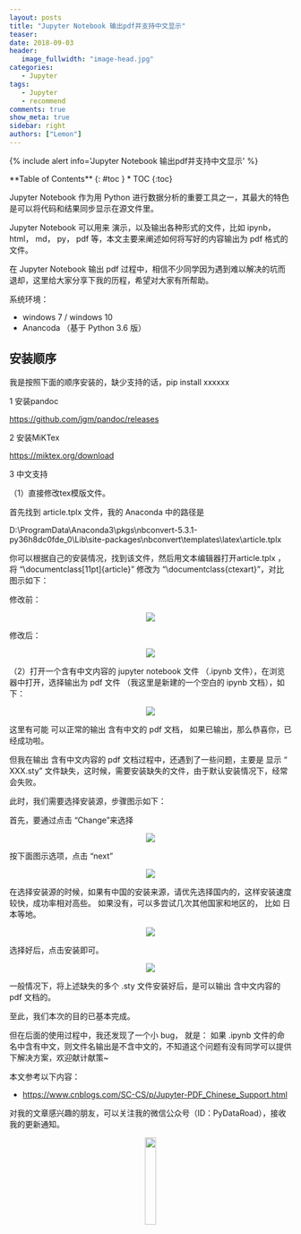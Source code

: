 ```yaml
---
layout: posts
title: "Jupyter Notebook 输出pdf并支持中文显示"
teaser:
date: 2018-09-03
header:
   image_fullwidth: "image-head.jpg"
categories:
   - Jupyter
tags:
   - Jupyter
   - recommend
comments: true
show_meta: true
sidebar: right
authors: ["Lemon"]
---
```




{% include alert info='Jupyter Notebook 输出pdf并支持中文显示' %}


<div class="panel radius" markdown="1">
**Table of Contents**
{: #toc }
*  TOC
{:toc}
</div>


Jupyter Notebook 作为用 Python 进行数据分析的重要工具之一，其最大的特色是可以将代码和结果同步显示在源文件里。

Jupyter Notebook 可以用来 演示，以及输出各种形式的文件，比如 ipynb，html， md， py， pdf 等，本文主要来阐述如何将写好的内容输出为 pdf 格式的文件。

在 Jupyter Notebook 输出 pdf 过程中，相信不少同学因为遇到难以解决的坑而退却，这里给大家分享下我的历程，希望对大家有所帮助。

系统环境：
* windows 7 / windows 10
* Anancoda （基于 Python 3.6 版）

## 安装顺序

我是按照下面的顺序安装的，缺少支持的话，pip install xxxxxx

1 安装pandoc

https://github.com/jgm/pandoc/releases

2 安装MiKTex

https://miktex.org/download


3 中文支持

（1）直接修改tex模版文件。

首先找到 article.tplx 文件，我的 Anaconda 中的路径是

 D:\ProgramData\Anaconda3\pkgs\nbconvert-5.3.1-py36h8dc0fde_0\Lib\site-packages\nbconvert\templates\latex\article.tplx

你可以根据自己的安装情况，找到该文件，然后用文本编辑器打开article.tplx ，将 “\documentclass[11pt]{article}” 修改为 “\documentclass{ctexart}”，对比图示如下：

修改前：

<div align="center">
    <img src="/images/posts/jupyter-pdf-support-cn/1.png">
</div>


修改后：

<div align="center">
    <img src="/images/posts/jupyter-pdf-support-cn/2.png">
</div>


（2）打开一个含有中文内容的 jupyter notebook 文件 （.ipynb 文件），在浏览器中打开，选择输出为 pdf 文件 （我这里是新建的一个空白的 ipynb 文档），如下：

<div align="center">
    <img src="/images/posts/jupyter-pdf-support-cn/3.jpg">
</div>


这里有可能 可以正常的输出 含有中文的 pdf 文档， 如果已输出，那么恭喜你，已经成功啦。

但我在输出 含有中文内容的 pdf 文档过程中，还遇到了一些问题，主要是 显示 “ XXX.sty”
文件缺失，这时候，需要安装缺失的文件，由于默认安装情况下，经常会失败。

此时，我们需要选择安装源，步骤图示如下：

首先，要通过点击 “Change”来选择
<div align="center">
    <img src="/images/posts/jupyter-pdf-support-cn/4.jpg">
</div>


按下面图示选项，点击 “next”
<div align="center">
    <img src="/images/posts/jupyter-pdf-support-cn/5.png">
</div>

在选择安装源的时候，如果有中国的安装来源，请优先选择国内的，这样安装速度较快，成功率相对高些。 如果没有，可以多尝试几次其他国家和地区的， 比如 日本等地。
<div align="center">
    <img src="/images/posts/jupyter-pdf-support-cn/6.png">
</div>

选择好后，点击安装即可。
<div align="center">
    <img src="/images/posts/jupyter-pdf-support-cn/7.png">
</div>


一般情况下，将上述缺失的多个 .sty 文件安装好后，是可以输出 含中文内容的 pdf 文档的。

至此，我们本次的目的已基本完成。

但在后面的使用过程中，我还发现了一个小 bug， 就是： 如果 .ipynb 文件的命名中含有中文，则文件名输出是不含中文的，不知道这个问题有没有同学可以提供下解决方案，欢迎献计献策~



本文参考以下内容：

* https://www.cnblogs.com/SC-CS/p/Jupyter-PDF_Chinese_Support.html

对我的文章感兴趣的朋友，可以关注我的微信公众号（ID：PyDataRoad），接收我的更新通知。

<div align="center">
    <img src="/images/qrcode.jpg" width="20%">
</div>
